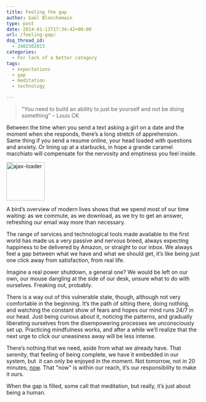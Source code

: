 ```yaml
---
title: Feeling the gap
author: Gaël Blanchemain
type: post
date: 2014-01-11T17:34:42+00:00
url: /feeling-gap/
dsq_thread_id:
  - 2402302813
categories:
  - For lack of a better category
tags:
  - expectations
  - gap
  - meditation
  - technology

---
```

> "You need to build an ability to just be yourself and not be doing something" &#8211; Louis CK

Between the time when you send a text asking a girl on a date and the moment when she responds, there&#8217;s a long stretch of apprehension.  
Same thing if you send a resume online, your head loaded with questions and anxiety. Or lining up at a starbucks, in hope a grande caramel macchiato will compensate for the nervosity and emptiness you feel inside.

<img class="size-full wp-image-7194 alignleft" alt="ajax-loader" src="http://www.gr0wing.com/wp-content/uploads/2014/01/ajax-loader.gif" width="100" height="100" /> 

A bird&#8217;s overview of modern lives shows that we spend most of our time waiting: as we commute, as we download, as we try to get an answer, refreshing our email way more than necessary.

The range of services and technological tools made available to the first world has made us a very passive and nervous breed, always expecting happiness to be delivered by Amazon, or straight to our inbox. We always feel a gap between what we have and what we should get, it&#8217;s like being just one click away from satisfaction, from real life.

Imagine a real power shutdown, a general one? We would be left on our own, our mouse dangling at the side of our desk, unsure what to do with ourselves. Freaking out, probably.

There is a way out of this vulnerable state, though, although not very comfortable in the beginning. It&#8217;s the path of sitting there, doing nothing, and watching the constant show of fears and hopes our mind runs 24/7 in our head. Just being curious about it, noticing the patterns, and gradually liberating ourselves from the disempowering processes we unconsciously set up. Practicing mindfulness works, and after a while we&#8217;ll realize that the next urge to click our uneasiness away will be less intense.

There&#8217;s nothing that we need, aside from what we already have. That serenity, that feeling of being complete, we have it embedded in our system, but  it can only be enjoyed in the moment. Not tomorrow, not in 20 minutes, <span style="text-decoration: underline;">now</span>. That "now" is within our reach, it&#8217;s our responsibility to make it ours.

When the gap is filled, some call that meditation, but really, it&#8217;s just about being a human.
